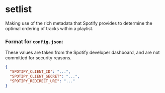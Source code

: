 # setlist
Making use of the rich metadata that Spotify provides to determine the optimal ordering of tracks within a playlist.

### Format for `config.json`:

These values are taken from the Spotify developer dashboard, and are not committed for security reasons. 

```json
{
  "SPOTIPY_CLIENT_ID": "...",
  "SPOTIPY_CLIENT_SECRET": "...",
  "SPOTIPY_REDIRECT_URI": "..."
}
```
